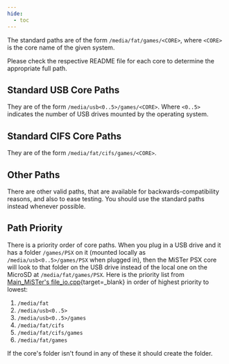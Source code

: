 ```yaml
---
hide:
  - toc
---
```


The standard paths are of the form `/media/fat/games/<CORE>`, where `<CORE>` is the core name of the given system. 

Please check the respective README file for each core to determine the appropriate full path.

## Standard USB Core Paths
They are of the form `/media/usb<0..5>/games/<CORE>`. Where `<0..5>` indicates the number of USB drives mounted by the operating system.

## Standard CIFS Core Paths
They are of the form `/media/fat/cifs/games/<CORE>`.

## Other Paths
There are other valid paths, that are available for backwards-compatibility reasons, and also to ease testing. You should use the standard paths instead whenever possible.

## Path Priority
There is a priority order of core paths. When you plug in a USB drive and it has a folder `/games/PSX` on it (mounted locally as `/media/usb<0..5>/games/PSX` when plugged in), then the MiSTer PSX core will look to that folder on the USB drive instead of the local one on the MicroSD at `/media/fat/games/PSX`. Here is the priority list from [Main_MiSTer's file_io.cpp](https://github.com/MiSTer-devel/Main_MiSTer/blob/master/file_io.cpp#L922){target=_blank} in order of highest priority to lowest:

1. `/media/fat`
2. `/media/usb<0..5>`
3. `/media/usb<0..5>/games`
4. `/media/fat/cifs`
5. `/media/fat/cifs/games`
6. `/media/fat/games`

If the core's folder isn't found in any of these it should create the folder.
